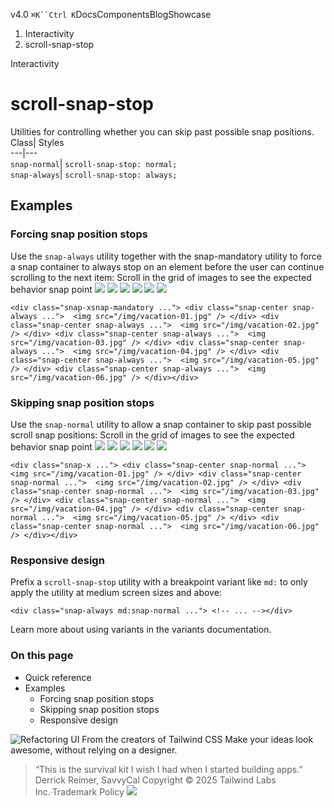 v4.0
`⌘K``Ctrl K`DocsComponentsBlogShowcase
  1. Interactivity
  2. scroll-snap-stop


Interactivity
# scroll-snap-stop
Utilities for controlling whether you can skip past possible snap positions.
Class| Styles  
---|---  
`snap-normal`| `scroll-snap-stop: normal;`  
`snap-always`| `scroll-snap-stop: always;`  
## Examples
### Forcing snap position stops
Use the `snap-always` utility together with the snap-mandatory utility to force a snap container to always stop on an element before the user can continue scrolling to the next item:
Scroll in the grid of images to see the expected behavior
snap point
![](https://images.unsplash.com/photo-1604999565976-8913ad2ddb7c?ixlib=rb-1.2.1&ixid=MnwxMjA3fDB8MHxwaG90by1wYWdlfHx8fGVufDB8fHx8&auto=format&fit=crop&w=320&h=160&q=80)
![](https://images.unsplash.com/photo-1540206351-d6465b3ac5c1?ixlib=rb-1.2.1&ixid=MnwxMjA3fDB8MHxwaG90by1wYWdlfHx8fGVufDB8fHx8&auto=format&fit=crop&w=320&h=160&q=80)
![](https://images.unsplash.com/photo-1622890806166-111d7f6c7c97?ixlib=rb-1.2.1&ixid=MnwxMjA3fDB8MHxwaG90by1wYWdlfHx8fGVufDB8fHx8&auto=format&fit=crop&w=320&h=160&q=80)
![](https://images.unsplash.com/photo-1590523277543-a94d2e4eb00b?ixlib=rb-1.2.1&ixid=MnwxMjA3fDB8MHxwaG90by1wYWdlfHx8fGVufDB8fHx8&auto=format&fit=crop&w=320&h=160&q=80)
![](https://images.unsplash.com/photo-1575424909138-46b05e5919ec?ixlib=rb-1.2.1&ixid=MnwxMjA3fDB8MHxwaG90by1wYWdlfHx8fGVufDB8fHx8&auto=format&fit=crop&w=320&h=160&q=80)
![](https://images.unsplash.com/photo-1559333086-b0a56225a93c?ixlib=rb-1.2.1&ixid=MnwxMjA3fDB8MHxwaG90by1wYWdlfHx8fGVufDB8fHx8&auto=format&fit=crop&w=320&h=160&q=80)
```
<div class="snap-xsnap-mandatory ..."> <div class="snap-center snap-always ...">  <img src="/img/vacation-01.jpg" /> </div> <div class="snap-center snap-always ...">  <img src="/img/vacation-02.jpg" /> </div> <div class="snap-center snap-always ...">  <img src="/img/vacation-03.jpg" /> </div> <div class="snap-center snap-always ...">  <img src="/img/vacation-04.jpg" /> </div> <div class="snap-center snap-always ...">  <img src="/img/vacation-05.jpg" /> </div> <div class="snap-center snap-always ...">  <img src="/img/vacation-06.jpg" /> </div></div>
```

### Skipping snap position stops
Use the `snap-normal` utility to allow a snap container to skip past possible scroll snap positions:
Scroll in the grid of images to see the expected behavior
snap point
![](https://images.unsplash.com/photo-1604999565976-8913ad2ddb7c?ixlib=rb-1.2.1&ixid=MnwxMjA3fDB8MHxwaG90by1wYWdlfHx8fGVufDB8fHx8&auto=format&fit=crop&w=320&h=160&q=80)
![](https://images.unsplash.com/photo-1540206351-d6465b3ac5c1?ixlib=rb-1.2.1&ixid=MnwxMjA3fDB8MHxwaG90by1wYWdlfHx8fGVufDB8fHx8&auto=format&fit=crop&w=320&h=160&q=80)
![](https://images.unsplash.com/photo-1622890806166-111d7f6c7c97?ixlib=rb-1.2.1&ixid=MnwxMjA3fDB8MHxwaG90by1wYWdlfHx8fGVufDB8fHx8&auto=format&fit=crop&w=320&h=160&q=80)
![](https://images.unsplash.com/photo-1590523277543-a94d2e4eb00b?ixlib=rb-1.2.1&ixid=MnwxMjA3fDB8MHxwaG90by1wYWdlfHx8fGVufDB8fHx8&auto=format&fit=crop&w=320&h=160&q=80)
![](https://images.unsplash.com/photo-1575424909138-46b05e5919ec?ixlib=rb-1.2.1&ixid=MnwxMjA3fDB8MHxwaG90by1wYWdlfHx8fGVufDB8fHx8&auto=format&fit=crop&w=320&h=160&q=80)
![](https://images.unsplash.com/photo-1559333086-b0a56225a93c?ixlib=rb-1.2.1&ixid=MnwxMjA3fDB8MHxwaG90by1wYWdlfHx8fGVufDB8fHx8&auto=format&fit=crop&w=320&h=160&q=80)
```
<div class="snap-x ..."> <div class="snap-center snap-normal ...">  <img src="/img/vacation-01.jpg" /> </div> <div class="snap-center snap-normal ...">  <img src="/img/vacation-02.jpg" /> </div> <div class="snap-center snap-normal ...">  <img src="/img/vacation-03.jpg" /> </div> <div class="snap-center snap-normal ...">  <img src="/img/vacation-04.jpg" /> </div> <div class="snap-center snap-normal ...">  <img src="/img/vacation-05.jpg" /> </div> <div class="snap-center snap-normal ...">  <img src="/img/vacation-06.jpg" /> </div></div>
```

### Responsive design
Prefix a `scroll-snap-stop` utility with a breakpoint variant like `md:` to only apply the utility at medium screen sizes and above:
```
<div class="snap-always md:snap-normal ..."> <!-- ... --></div>
```

Learn more about using variants in the variants documentation.
### On this page
  * Quick reference
  * Examples
    * Forcing snap position stops
    * Skipping snap position stops
    * Responsive design


![Refactoring UI](https://tailwindcss.com/_next/image?url=%2F_next%2Fstatic%2Fmedia%2Fbook-promo.27d91093.png&w=256&q=75)
From the creators of Tailwind CSS
Make your ideas look awesome, without relying on a designer.
> “This is the survival kit I wish I had when I started building apps.”
> Derrick Reimer, SavvyCal
Copyright © 2025 Tailwind Labs Inc.·Trademark Policy
![](https://cdn.usefathom.com/?h=https%3A%2F%2Ftailwindcss.com&p=%2Fdocs%2Fscroll-snap-stop&r=&sid=PMFMDJGK&qs=%7B%7D&cid=61359590)
